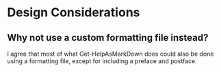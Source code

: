 # Design Considerations
## Why not use a custom formatting file instead?

I agree that most of what Get-HelpAsMarkDown does could also be done using a formatting file, except for including a preface and postface.